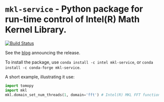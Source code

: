 # ``mkl-service`` - Python package for run-time control of Intel(R) Math Kernel Library.
[![Build Status](https://travis-ci.com/IntelPython/mkl-service.svg?branch=master)](https://travis-ci.com/IntelPython/mkl-service)

See the [blog](https://software.intel.com/en-us/blogs/2018/10/18/mkl-service-package-controlling-mkl-behavior-through-python-interfaces) announcing the release.

To install the package, use `conda install -c intel mkl-service`, or `conda install -c conda-forge mkl-service`.

A short example, illustrating it use:

```python
import tomopy
import mkl
mkl.domain_set_num_threads(1, domain='fft') # Intel(R) MKL FFT functions to run sequentially
```